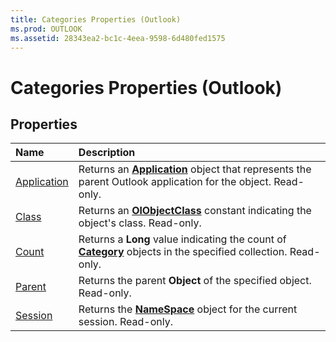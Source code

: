 ```yaml
---
title: Categories Properties (Outlook)
ms.prod: OUTLOOK
ms.assetid: 28343ea2-bc1c-4eea-9598-6d480fed1575
---
```



# Categories Properties (Outlook)

## Properties



|**Name**|**Description**|
|:-----|:-----|
|[Application](categories-application-property-outlook.md)|Returns an  **[Application](application-object-outlook.md)** object that represents the parent Outlook application for the object. Read-only.|
|[Class](categories-class-property-outlook.md)|Returns an  **[OlObjectClass](olobjectclass-enumeration-outlook.md)** constant indicating the object's class. Read-only.|
|[Count](categories-count-property-outlook.md)|Returns a  **Long** value indicating the count of **[Category](category-object-outlook.md)** objects in the specified collection. Read-only.|
|[Parent](categories-parent-property-outlook.md)|Returns the parent  **Object** of the specified object. Read-only.|
|[Session](categories-session-property-outlook.md)|Returns the  **[NameSpace](namespace-object-outlook.md)** object for the current session. Read-only.|

